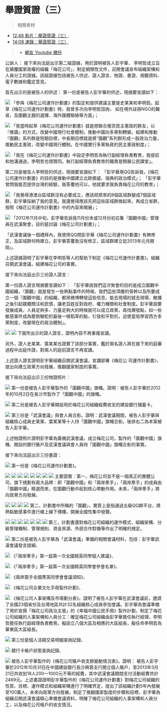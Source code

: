 舉證質證（三）
===

> 相關素材
- [12:48 影片：舉證質證（三）](http://www.weibo.com/3960688335/FliSTmZpf?from=page_1001063960688335_profile&wvr=6&mod=weibotime)
- [14:08 速錄：舉證質證（三）](http://www.weibo.com/3960688335/FljpAuv91?from=page_1001063960688335_profile&wvr=6&mod=weibotime)
> - [網友 Youtube 備份](https://www.youtube.com/watch?v=U-ZysU6aNL0&list=PLiYVWrSWkXAZM-kYJs1XOst3ZgC8U7OVD&index=6)


公訴人：
接下來向法庭出示第二組證據，用於證明被告人彭宇華、 李明哲成立旨在顛覆國家政權的組織「梅花公司」，制定綱領性文件，召開會議宣布組織架構和人員分工的證據。該組證據包括被告人供述、證人證言、物證、書證、視聽資料、電子數據和鑑定意見。

首先出示的是被告人的供述：
第一份是被告人彭宇華的供述，現摘要宣讀如下：

[![](https://i.imgur.com/uzK4CfJ.png)](https://youtu.be/U-ZysU6aNL0?t=40)
「參與《梅花公司運作計劃書》的製定和提供建議主要是史某某和李明哲。起草《梅花公司運作計劃書》時，我曾多次向李明哲諮詢， 如在境外註冊NGO的難易，及圍觀主題的選擇、海外媒體聯絡等方面」；

[![](https://i.imgur.com/Mu2piqv.png)](https://youtu.be/U-ZysU6aNL0?t=51)
「我當時起草《梅花公司運作計劃書》就是想聯合推崇民主憲政的群友，以『推牆』的方式，改變中國現行社會體制，推動中國向多黨制轉變。組建和推動『圍觀』系列群是短期目標，中長期目標就是將“圍觀”系列群形成一股政治力量，推動民主憲政，改變中國現行體制。在中國實行多黨執政的民主憲政制度」；

[![](https://i.imgur.com/1B8f6wx.jpg)](https://youtu.be/U-ZysU6aNL0?t=93)
「我在《梅花公司運作計劃書》中設定李明哲為執行副經理負責教育，我提前和他溝通過，李明哲也很贊同。執行副經理負責教育的職責是開展公民課堂」。

第二份是被告人李明哲的供述，現摘要宣讀如下：
「彭宇華用QQ告訴我，《梅花公司運作計劃書》的目的是推動中國建立北歐挪威、瑞典的政治模式」；
「彭宇華曾問我能否提供台灣的經驗，我答覆他可以，他就要求我負責梅花公司的教育」；

[![](https://i.imgur.com/C2qP6ZE.png)](https://youtu.be/U-ZysU6aNL0?t=135)
「我覺得港澳台區域群沒有必要成立，應該把原來的8個區域群變成7個區域群，彭宇華採納了我的意見。我還覺得應該先把這些區域群做起來，再成立省群，按照《梅花公司運作計劃書》中的內容來開展」；

[![](https://i.imgur.com/CM87kUu.png)](https://youtu.be/U-ZysU6aNL0?t=159)
「2012年11月中旬，彭字華告訴我11月份末或12月份初召集『圍觀中國』管理員在武漢聚會，目的是討論《梅花公司計劃書》」；

「武漢會議後一個禮拜內，我使用QQ問彭宇華《梅花公司運作計劃書》有無修正，及區域群何時建立。彭宇華答覆我沒有修正，區域群建立從2013年元月開始」。

上述證據證明了彭宇華在李明哲等人的幫助下制定《梅花公司運作計畫書》，組織召開武漢會議，組建梅花公司的事實。

接下來向法庭出示三份證人證言：

第一份證人證言現摘要宣讀如下：
「彭宇華說我們這次聚會的目的是成立圍觀中國組織，『圍觀』就是發生一些熱點事件的時候，我們這些頂層的骨幹以及所要成立一個『圍觀中國』的組織，都用微博轉發這些信息，能去現場的就去現場，散播之後引起媒體關注和民憤，讓老百姓反對政府、權力機關和社會制度。彭宇華說要發展成員，人員足夠多、力量足夠大的時候就可以成立政黨，尋找爆發點，如一些敏感事件成為壓倒駱駝的最後一根稻草的點，引發和平對抗，迫使當局學習西方多黨制度，改變現在的政治體制」。

[![](https://i.imgur.com/jsxU1eh.png)](https://youtu.be/U-ZysU6aNL0?t=255)
[![](https://i.imgur.com/U0bnwHR.png)](https://youtu.be/U-ZysU6aNL0?t=261)
下面所出示的證人證言，證明內容不再重複宣讀。

另外，證人史某某、葉某某也證實了該部分事實，鑑於兩名證人將在接下來的庭審過程中出庭作證，對兩人的庭前證言不再宣讀。

上述證人證言證明彭宇華組織召開武漢會議，宣講部署《梅花公 司運作計劃書》，提出向建立政黨方向發展，推翻國家制度的事實。

接下來向法庭出示三份物證照片：

[![](https://i.imgur.com/NlFtehI.png)](https://youtu.be/U-ZysU6aNL0?t=291)
第一份是被告人彭宇華製作的「圍觀中國」旗幟。證明：被告人彭宇華於2012年的10月2日在長沙市製作了「圍觀中國」的旗幟。

[![](https://i.imgur.com/mYupKc3.png)](https://youtu.be/U-ZysU6aNL0?t=307)
第二份是被告人彭宇華開設用於梅花公司組織經費收支的建設銀行儲蓄卡。

[![](https://i.imgur.com/CEW16ik.jpg)](https://youtu.be/U-ZysU6aNL0?t=318)
第三份是「武漢會議」與會人員合影。證明：武漢會議期間，被告人彭宇華與組織核心成員史某某、葉某某等十人持「圍觀中國」旗幟合影。後排右二為本案被告人彭宇華。

上述物證照片證明彭字華為籌備武漢會議，成立梅花公司，製作的「圍觀中國」旗幟、開設的銀行賬戶及武漢會議與會人員持「圍觀中國」旗幟合影的事實。

接下來向法庭出示三份書證：

[![](https://i.imgur.com/DHs1DMp.png)](https://youtu.be/U-ZysU6aNL0?t=353)
第一份是《梅花公司運作計劃書》。

[![](https://i.imgur.com/Sb6SLGN.png)](https://youtu.be/U-ZysU6aNL0?t=355)
[![](https://i.imgur.com/6smiiUN.png)](https://youtu.be/U-ZysU6aNL0?t=358)
[![](https://i.imgur.com/qJqixv4.png)](https://youtu.be/U-ZysU6aNL0?t=362)
[![](https://i.imgur.com/MVfb2Xl.png)](https://youtu.be/U-ZysU6aNL0?t=366)
[![](https://i.imgur.com/ZM7joHJ.jpg)](https://youtu.be/U-ZysU6aNL0?t=372)
[![](https://i.imgur.com/Om3BHaI.png)](https://youtu.be/U-ZysU6aNL0?t=375)
[![](https://i.imgur.com/PUtHcD7.png)](https://youtu.be/U-ZysU6aNL0?t=378)
[![](https://i.imgur.com/nhdQhRW.png)](https://youtu.be/U-ZysU6aNL0?t=380)
主要證實：第一，梅花公司並不是一個真正的實體公司，旗下規劃有兩大品牌：即「圍觀中國」和「兩岸牽手」，「兩岸牽手」的成員由「圍觀中國」精選而來，在圍觀行動中起到核心帶動作用。未來，「兩岸牽手」將向政黨方向發展。

[![](https://i.imgur.com/PaoeIZg.png)](https://youtu.be/U-ZysU6aNL0?t=384)
[![](https://i.imgur.com/PDscsrY.png)](https://youtu.be/U-ZysU6aNL0?t=386)
[![](https://i.imgur.com/QeZ8MdU.png)](https://youtu.be/U-ZysU6aNL0?t=389)
[![](https://i.imgur.com/GLOKu71.png)](https://youtu.be/U-ZysU6aNL0?t=393)
第二，計劃書中所稱的「圍觀」，實質上是指通過五級QQ群平台，將熱點敏感事件進行線上線下傳播，開展全國性集中發聲。

[![](https://i.imgur.com/SKKLm13.png)](https://youtu.be/U-ZysU6aNL0?t=396)
[![](https://i.imgur.com/nSQW6mJ.png)](https://youtu.be/U-ZysU6aNL0?t=399)
[![](https://i.imgur.com/NFW6rZ0.png)](https://youtu.be/U-ZysU6aNL0?t=400)
[![](https://i.imgur.com/KGQr0nZ.png)](https://youtu.be/U-ZysU6aNL0?t=405)
[![](https://i.imgur.com/9JHs1yV.png)](https://youtu.be/U-ZysU6aNL0?t=407)
[![](https://i.imgur.com/9DSa0nj.png)](https://youtu.be/U-ZysU6aNL0?t=410)
[![](https://i.imgur.com/Ufdfvq8.png)](https://youtu.be/U-ZysU6aNL0?t=412)
第三，計劃書還對梅花公司組織的運作模式、組織架構、分級管理機制、管理規則、資金來源、外部合作對像等作出了明確的規定。

[![](https://i.imgur.com/M7MF2qI.png)](https://youtu.be/U-ZysU6aNL0?t=417)
第二份是被告人彭宇華為「武漢會議」準備的相關會議材料，包括：彭宇華武漢會議發言提綱、

[![](https://i.imgur.com/JZ3tUzw.png)](https://youtu.be/U-ZysU6aNL0?t=436)
《「兩岸牽手」第一屆第一次全國精英同學個人建議》、

[![](https://i.imgur.com/tmI9kYo.png)](https://youtu.be/U-ZysU6aNL0?t=441)
《「兩岸牽手」第一屆第一次全國精英同學會參會名單》、

[![](https://i.imgur.com/EKgffGN.png)](https://youtu.be/U-ZysU6aNL0?t=447)
《兩岸簽手全國菁英同學會會議須知》、

[![](https://i.imgur.com/vxCDFkZ.png)](https://youtu.be/U-ZysU6aNL0?t=450)
《梅花公司企業文化手冊製作計劃》、

[![](https://i.imgur.com/5sDE3B1.png)](https://youtu.be/U-ZysU6aNL0?t=481)
《梅花公司人事架構及市場劃分表》。證明了被告人彭宇華在武漢會議前，邀請了全國23個省份及台灣地區共計32名組織核心成員參加會議。彭宇華為會議準備了用於宣揚「梅花公司政治主張」的《幸福中國公民手冊》製作計劃，制定了梅花公司組織的人事架構和人員分工：確定梅花公司組織由彭字華擔任執行經理，李明哲擔任執行副經理負責教育。擬設立八個大區及相應的大區組長，擬任命李明哲為華東區大區組長。

[![](https://i.imgur.com/n7uKdVr.jpg)](https://youtu.be/U-ZysU6aNL0?t=500)
第三份是個人活期交易明細查詢記錄、

[![](https://i.imgur.com/PhSRxnX.png)](https://youtu.be/U-ZysU6aNL0?t=504)
銀行卡帳戶狀態查詢記錄、

[![](https://i.imgur.com/cKle7hd.png)](https://youtu.be/U-ZysU6aNL0?t=513)
被告人彭宇華製作的《梅花公司賬戶收支餘變動情況表》。證明：
被告人彭宇華於2012年10月31日在中國建設銀行長沙興蓉支行開立個人賬戶，至2013年3月21日共收到18人200—1000元不等的經費，其中武漢會議期間支付活動經費共計2469元。上述書證證明彭宇華製作的《梅花公司運作計劃書》對梅花公司組織的性質、目標、運作模式和組織架構進行了明確界定，提出了該組織計劃5年內發展至100萬人，未來向政黨方向發展，制定了推翻國家製度的步驟和目標，彭字華為組織召開武漢會議精心準備會議資料，明確了梅花公司組織的人事架構和人員分工，以及梅花公司帳戶的收支情況。

